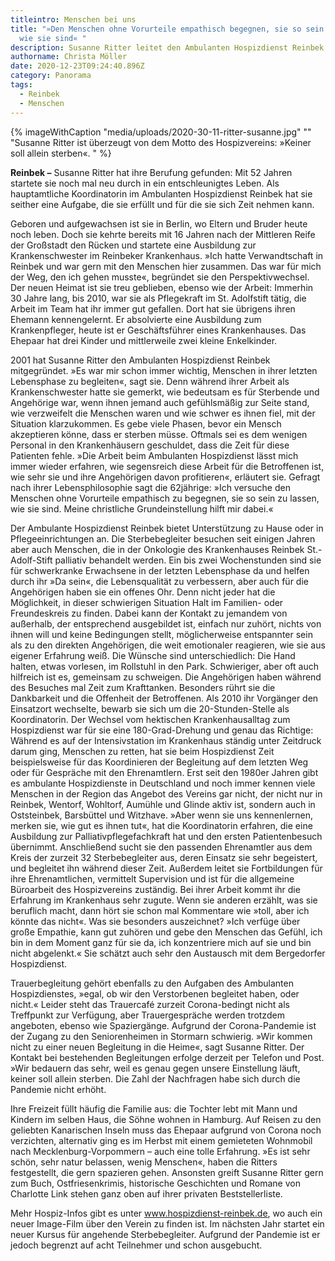 ```yaml
---
titleintro: Menschen bei uns
title: "»Den Menschen ohne Vorurteile empathisch begegnen, sie so sein lassen,
  wie sie sind« "
description: Susanne Ritter leitet den Ambulanten Hospizdienst Reinbek
authorname: Christa Möller
date: 2020-12-23T09:24:40.896Z
category: Panorama
tags:
  - Reinbek
  - Menschen
---
```

{% imageWithCaption "media/uploads/2020-30-11-ritter-susanne.jpg" "" "Susanne Ritter ist überzeugt von dem Motto des Hospizvereins: »Keiner soll allein sterben«.   " %}



**Reinbek –** Susanne Ritter hat ihre Berufung gefunden: Mit 52 Jahren startete sie noch mal neu durch in ein entschleunigtes Leben. Als hauptamtliche Koordinatorin im Ambulanten Hospizdienst Reinbek hat sie seither eine Aufgabe, die sie erfüllt und für die sie sich Zeit nehmen kann.

Geboren und aufgewachsen ist sie in Berlin, wo Eltern und Bruder heute noch leben. Doch sie kehrte bereits mit 16 Jahren nach der Mittleren Reife der Großstadt den Rücken und startete eine Ausbildung zur Krankenschwester im Reinbeker Krankenhaus. »Ich hatte Verwandtschaft in Reinbek und war gern mit den Menschen hier zusammen. Das war für mich der Weg, den ich gehen musste«, begründet sie den Perspektivwechsel. Der neuen Heimat ist sie treu geblieben, ebenso wie der Arbeit: Immerhin 30 Jahre lang, bis 2010, war sie als Pflegekraft im St. Adolfstift tätig, die Arbeit im Team hat ihr immer gut gefallen. Dort hat sie übrigens ihren Ehemann kennengelernt. Er absolvierte eine Ausbildung zum Krankenpfleger, heute ist er Geschäftsführer eines Krankenhauses. Das Ehepaar hat drei Kinder und mittlerweile zwei kleine Enkelkinder.  

2001 hat Susanne Ritter den Ambulanten Hospizdienst Reinbek mitgegründet. »Es war mir schon immer wichtig, Menschen in ihrer letzten Lebensphase zu begleiten«, sagt sie. Denn während ihrer Arbeit als Krankenschwester hatte sie gemerkt, wie bedeutsam es für Sterbende und Angehörige war, wenn ihnen jemand auch gefühlsmäßig zur Seite stand, wie verzweifelt die Menschen waren und wie schwer es ihnen fiel, mit der Situation klarzukommen. Es gebe viele Phasen, bevor ein Mensch akzeptieren könne, dass er sterben müsse. Oftmals sei es dem wenigen Personal in den Krankenhäusern geschuldet, dass die Zeit für diese Patienten fehle. »Die Arbeit beim Ambulanten Hospizdienst lässt mich immer wieder erfahren, wie segensreich diese Arbeit für die Betroffenen ist, wie sehr sie und ihre Angehörigen davon profitieren«, erläutert sie. Gefragt nach ihrer Lebensphilosophie sagt die 62jährige: »Ich versuche den Menschen ohne Vorurteile empathisch zu begegnen, sie so sein zu lassen, wie sie sind. Meine christliche Grundeinstellung hilft mir dabei.«

Der Ambulante Hospizdienst Reinbek bietet Unterstützung zu Hause oder in Pflegeeinrichtungen an. Die Sterbebegleiter besuchen seit einigen Jahren aber auch Menschen, die in der Onkologie des Krankenhauses Reinbek St.-Adolf-Stift palliativ behandelt werden. Ein bis zwei Wochenstunden sind sie für schwerkranke Erwachsene in der letzten Lebensphase da und helfen durch ihr »Da sein«, die Lebensqualität zu verbessern, aber auch für die Angehörigen haben sie ein offenes Ohr. Denn nicht jeder hat die Möglichkeit, in dieser schwierigen Situation Halt im Familien- oder Freundeskreis zu finden. Dabei kann der Kontakt zu jemandem von außerhalb, der entsprechend ausgebildet ist, einfach nur zuhört, nichts von ihnen will und keine Bedingungen stellt, möglicherweise entspannter sein als zu den direkten Angehörigen, die weit emotionaler reagieren, wie sie aus eigener Erfahrung weiß. Die Wünsche sind unterschiedlich: Die Hand halten, etwas vorlesen, im Rollstuhl in den Park. Schwieriger, aber oft auch hilfreich ist es, gemeinsam zu schweigen. Die Angehörigen haben während des Besuches mal Zeit zum Krafttanken. Besonders rührt sie die Dankbarkeit und die Offenheit der Betroffenen. Als 2010 ihr Vorgänger den Einsatzort wechselte, bewarb sie sich um die 20-Stunden-Stelle als Koordinatorin. Der Wechsel vom hektischen Krankenhausalltag zum Hospizdienst war für sie eine 180-Grad-Drehung und genau das Richtige: Während es auf der Intensivstation im Krankenhaus ständig unter Zeitdruck darum ging, Menschen zu retten, hat sie beim Hospizdienst Zeit beispielsweise für das Koordinieren der Begleitung auf dem letzten Weg oder für Gespräche mit den Ehrenamtlern. Erst seit den 1980er Jahren gibt es ambulante Hospizdienste in Deutschland und noch immer kennen viele Menschen in der Region das Angebot des Vereins gar nicht, der nicht nur in Reinbek, Wentorf, Wohltorf, Aumühle und Glinde aktiv ist, sondern auch in Oststeinbek, Barsbüttel und Witzhave. »Aber wenn sie uns kennenlernen, merken sie, wie gut es ihnen tut«, hat die Koordinatorin erfahren, die eine Ausbildung zur Palliativpflegefachkraft hat und den ersten Patientenbesuch übernimmt. Anschließend sucht sie den passenden Ehrenamtler aus dem Kreis der zurzeit 32 Sterbebegleiter aus, deren Einsatz sie sehr begeistert, und begleitet ihn während dieser Zeit. Außerdem leitet sie Fortbildungen für ihre Ehrenamtlichen, vermittelt Supervision und ist für die allgemeine Büroarbeit des Hospizvereins zuständig. Bei ihrer Arbeit kommt ihr die Erfahrung im Krankenhaus sehr zugute. Wenn sie anderen erzählt, was sie beruflich macht, dann hört sie schon mal Kommentare wie »toll, aber ich könnte das nicht«. Was sie besonders auszeichnet? »Ich verfüge über große Empathie, kann gut zuhören und gebe den Menschen das Gefühl, ich bin in dem Moment ganz für sie da, ich konzentriere mich auf sie und bin nicht abgelenkt.« Sie schätzt auch sehr den Austausch mit dem Bergedorfer Hospizdienst. 

Trauerbegleitung gehört ebenfalls zu den Aufgaben des Ambulanten Hospizdienstes, »egal, ob wir den Verstorbenen begleitet haben, oder nicht.« Leider steht das Trauercafé zurzeit Corona-bedingt nicht als Treffpunkt zur Verfügung, aber Trauergespräche werden trotzdem angeboten, ebenso wie Spaziergänge. Aufgrund der Corona-Pandemie ist der Zugang zu den Seniorenheimen in Stormarn schwierig. »Wir kommen nicht zu einer neuen Begleitung in die Heime«, sagt Susanne Ritter. Der Kontakt bei bestehenden Begleitungen erfolge derzeit per Telefon und Post. »Wir bedauern das sehr, weil es genau gegen unsere Einstellung läuft, keiner soll allein sterben. Die Zahl der Nachfragen habe sich durch die Pandemie nicht erhöht.

Ihre Freizeit füllt häufig die Familie aus: die Tochter lebt mit Mann und Kindern im selben Haus, die Söhne wohnen in Hamburg. Auf Reisen zu den geliebten Kanarischen Inseln muss das Ehepaar aufgrund von Corona noch verzichten, alternativ ging es im Herbst mit einem gemieteten Wohnmobil nach Mecklenburg-Vorpommern – auch eine tolle Erfahrung. »Es ist sehr schön, sehr natur belassen, wenig Menschen«, haben die Ritters festgestellt, die gern spazieren gehen. Ansonsten greift Susanne Ritter gern zum Buch, Ostfriesenkrimis, historische Geschichten und Romane von Charlotte Link stehen ganz oben auf ihrer privaten Beststellerliste.

Mehr Hospiz-Infos gibt es unter www.hospizdienst-reinbek.de, wo auch ein neuer Image-Film über den Verein zu finden ist. Im nächsten Jahr startet ein neuer Kursus für angehende Sterbebegleiter. Aufgrund der Pandemie ist er jedoch begrenzt auf acht Teilnehmer und schon ausgebucht.